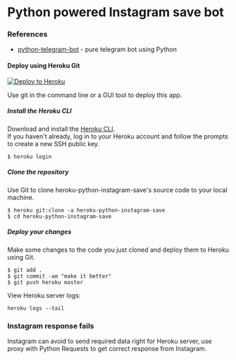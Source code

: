 # Python powered Instagram save bot

### References

* [python-telegram-bot](https://github.com/python-telegram-bot/python-telegram-bot) - pure telegram bot using Python

#### Deploy using Heroku Git
[![Deploy to Heroku](https://www.herokucdn.com/deploy/button.png)](https://heroku.com/deploy)  

Use git in the command line or a GUI tool to deploy this app.

##### Install the Heroku CLI

Download and install the [Heroku CLI](https://devcenter.heroku.com/articles/heroku-command-line).  
If you haven't already, log in to your Heroku account and follow the prompts to create a new SSH public key.

```
$ heroku login
```

##### Clone the repository
Use Git to clone heroku-python-instagram-save's source code to your local machine.
```
$ heroku git:clone -a heroku-python-instagram-save
$ cd heroku-python-instagram-save
```

##### Deploy your changes
Make some changes to the code you just cloned and deploy them to Heroku using Git.
```
$ git add .
$ git commit -am "make it better"
$ git push heroku master
```

View Heroku server logs:  
```
heroku logs --tail
```

### Instagram response fails

Instagram can avoid to send required data right for Heroku server, use proxy with Python Requests to get correct response from Instagram.